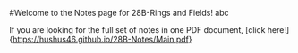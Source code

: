 #Welcome to the Notes page for 28B-Rings and Fields! abc

If you are looking for the full set of notes in one PDF document, [click here!]{https://hushus46.github.io/28B-Notes/Main.pdf}
